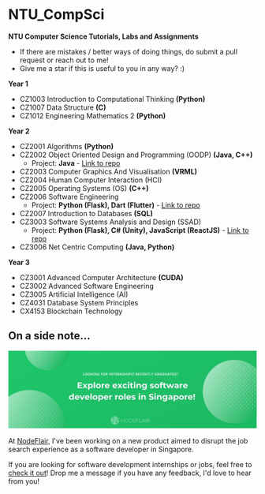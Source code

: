 # NTU_CompSci
<b>NTU Computer Science Tutorials, Labs and Assignments</b>

- If there are mistakes / better ways of doing things, do submit a pull request or reach out to me!
- Give me a star if this is useful to you in any way? :)

<b>Year 1</b>
- CZ1003 Introduction to Computational Thinking <b>(Python)</b>
- CZ1007 Data Structure <b>(C)</b>
- CZ1012 Engineering Mathematics 2 <b>(Python)</b>

<b>Year 2</b>
- CZ2001 Algorithms <b>(Python)</b>
- CZ2002 Object Oriented Design and Programming (OODP) <b>(Java, C++)</b> 
  - Project: <b>Java</b> - [Link to repo](https://github.com/adriangohjw/cz2002-MOBLIMA)
- CZ2003 Computer Graphics And Visualisation <b>(VRML)</b>
- CZ2004 Human Computer Interaction (HCI)
- CZ2005 Operating Systems (OS) <b>(C++)</b>
- CZ2006 Software Engineering
  - Project: <b>Python (Flask), Dart (Flutter)</b> - [Link to repo](https://github.com/adriangohjw/cz2006-software-engineering)
- CZ2007 Introduction to Databases <b>(SQL)</b>
- CZ3003 Software Systems Analysis and Design (SSAD)
  - Project: <b>Python (Flask), C# (Unity), JavaScript (ReactJS)</b> - [Link to repo](https://github.com/adriangohjw/cz3003-eduventure)
- CZ3006 Net Centric Computing <b>(Java, Python)</b>

<b>Year 3</b>
- CZ3001 Advanced Computer Architecture <b>(CUDA)</b>
- CZ3002 Advanced Software Engineering
- CZ3005 Artificial Intelligence (AI)
- CZ4031 Database System Principles
- CX4153 Blockchain Technology

## On a side note...

[![NodeFlair - Explore](nodeflair_explore.jpg)](http://app.nodeflair.com/explore)

At [NodeFlair](https://www.nodeflair.com/), I've been working on a new product aimed to disrupt the job search experience as a software developer in Singapore.

If you are looking for software development internships or jobs, feel free to [check it out](http://app.nodeflair.com/explore)! Drop me a message if you have any feedback, I'd love to hear from you!
